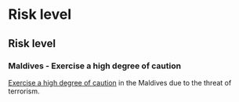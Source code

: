 # Risk level

## Risk level

### Maldives - Exercise a high degree of caution

[Exercise a high degree of caution](#levels "Risk Levels") in the Maldives due to the threat of terrorism.